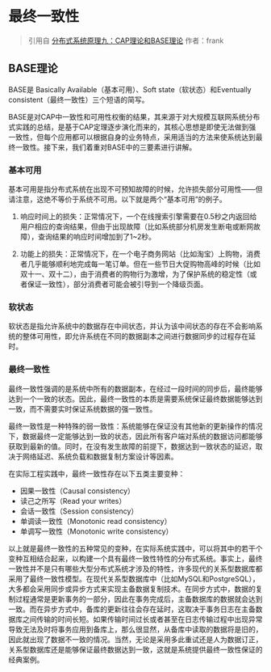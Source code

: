 # 最终一致性

> 引用自 [分布式系统原理九：CAP理论和BASE理论](https://feixiao.github.io/2017/03/14/fbsxt9/) 作者：frank

## BASE理论

BASE是 Basically Available（基本可用）、Soft state（软状态）和Eventually consistent（最终一致性）三个短语的简写。

BASE是对CAP中一致性和可用性权衡的结果，其来源于对大规模互联网系统分布式实践的总结，是基于CAP定理逐步演化而来的，其核心思想是即使无法做到强一致性，但每个应用都可以根据自身的业务特点，采用适当的方法来使系统达到最终一致性。接下来，我们着重对BASE中的三要素进行讲解。

### 基本可用

基本可用是指分布式系统在出现不可预知故障的时候，允许损失部分可用性——但请注意，这绝不等价于系统不可用。以下就是两个“基本可用”的例子。

1. 响应时间上的损失：正常情况下，一个在线搜索引擎需要在0.5秒之内返回给用户相应的查询结果，但由于出现故障（比如系统部分机房发生断电或断网故障），查询结果的响应时间增加到了1~2秒。

2. 功能上的损失：正常情况下，在一个电子商务网站（比如淘宝）上购物，消费者几乎能够顺利地完成每一笔订单。但在一些节日大促购物高峰的时候（比如双十一、双十二），由于消费者的购物行为激增，为了保护系统的稳定性（或者保证一致性），部分消费者可能会被引导到一个降级页面。

### 软状态

软状态是指允许系统中的数据存在中间状态，并认为该中间状态的存在不会影响系统的整体可用性，即允许系统在不同的数据副本之间进行数据同步的过程存在延时。

### 最终一致性

最终一致性强调的是系统中所有的数据副本，在经过一段时间的同步后，最终能够达到一个一致的状态。因此，最终一致性的本质是需要系统保证最终数据能够达到一致，而不需要实时保证系统数据的强一致性。

最终一致性是一种特殊的弱一致性：系统能够在保证没有其他新的更新操作的情况下，数据最终一定能够达到一致的状态，因此所有客户端对系统的数据访问都能够获取到最新的值。同时，在没有发生故障的前提下，数据达到一致状态的延迟，取决于网络延迟、系统负载和数据复制方案设计等因素。

在实际工程实践中，最终一致性存在以下五类主要变种：

- 因果一致性（Causal consistency）
- 读己之所写（Read your writes）
- 会话一致性（Session consistency）
- 单调读一致性（Monotonic read consistency）
- 单调写一致性（Monotonic write consistency）

以上就是最终一致性的五种常见的变种，在实际系统实践中，可以将其中的若干个变种互相结合起来，以构建一个具有最终一致性特性的分布式系统。事实上，最终一致性并不是只有哪些大型分布式系统才涉及的特性，许多现代的关系型数据库都采用了最终一致性模型。在现代关系型数据库中（比如MySQL和PostgreSQL），大多都会采用同步或异步方式来实现主备数据复制技术。在同步方式中，数据的复制过程通常是更新事务的一部分，因此在事务完成后，主备数据库的数据就会达到一致。而在异步方式中，备库的更新往往会存在延时，这取决于事务日志在主备数据库之间传输的时间长短。如果传输时间过长或者甚至在日志传输过程中出现异常导致无法及时将事务应用到备库上，那么很显然，从备库中读取的数据将是旧的，因此就出现了数据不一致的情况。当然，无论是采用多此重试还是人为数据订正，关系型数据库还是能够保证最终数据达到一致，这就是系统提供最终一致性保证的经典案例。